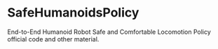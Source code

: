 # SafeHumanoidsPolicy
End-to-End Humanoid Robot Safe and Comfortable Locomotion Policy official code and other material.
